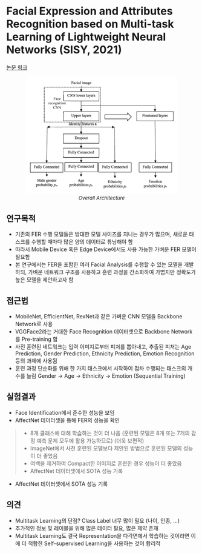# Facial Expression and Attributes Recognition based on Multi-task Learning of Lightweight Neural Networks (SISY, 2021)

[논문 링크](https://ieeexplore.ieee.org/abstract/document/9582508)

<p align="center">
    <img width="400" alt='fig1' src="./img/09_02_01.png?raw=true"></br>
    <em><font size=2>Overall Architecture</font></em>
</p>

## 연구목적
- 기존의 FER 수행 모델들은 방대한 모델 사이즈를 지니는 경우가 많으며, 새로운 태스크를 수행할 때마다 많은 양의 데이터로 튜닝해야 함 
- 따라서 Mobile Device 혹은 Edge Device에서도 사용 가능한 가벼운 FER 모델이 필요함 
- 본 연구에서는 FER을 포함한 여러 Facial Analysis를 수행할 수 있는 모델을 개발하되, 가벼운 네트워크 구조를 사용하고 훈련 과정을 간소화하여 가볍지만 정확도가 높은 모델을 제안하고자 함 

## 접근법
- MobileNet, EfficientNet, RexNet과 같은 가벼운 CNN 모델을 Backbone Network로 사용 
- VGGFace2라는 거대한 Face Recognition 데이터셋으로 Backbone Network를 Pre-training 함 
- 사전 훈련된 네트워크는 입력 이미지로부터 피처를 뽑아내고, 추출된 피처는 Age Prediction, Gender Prediction, Ethnicity Prediction, Emotion Recognition 등의 과제에 사용됨 
- 훈련 과정 단순화를 위해 한 가지 태스크에서 시작하여 점차 수행되는 태스크의 개수를 늘림 
Gender → Age → Ethnicity → Emotion (Sequential Training) 

## 실험결과
- Face Identification에서 준수한 성능을 보임 
- AffectNet 데이터셋을 통해 FER의 성능을 확인 
> - 8개 클래스에 대해 학습하는 것이 더 나음 (훈련된 모델은 8개 또는 7개의 감정 예측 문제 모두에 활용 가능하므로) (더욱 보편적) 
> - ImageNet에서 사전 훈련된 모델보다 제안된 방법으로 훈련된 모델의 성능이 더 좋았음 
> - 여백을 제거하여 Compact한 이미지로 훈련한 경우 성능이 더 좋았음 
> - AffectNet 데이터셋에서 SOTA 성능 기록 
- AffectNet 데이터셋에서 SOTA 성능 기록 

## 의견
- Multitask Learning의 단점? Class Label 너무 많이 필요 (나이, 인종, …) 
- 추가적인 정보 및 레이블을 위해 많은 데이터 필요, 많은 제약 존재 
- Multitask Learning도 결국 Representation을 다각면에서 학습하는 것이라면 이에 더 적합한 Self-supervised Learning을 사용하는 것이 합리적 